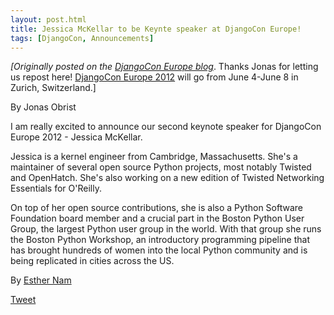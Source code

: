 ```yaml
---
layout: post.html
title: Jessica McKellar to be Keynte speaker at DjangoCon Europe!
tags: [DjangoCon, Announcements]
---
```


_[Originally posted on the [DjangoCon Europe blog](http://2012.djangocon.eu/blog/announcing-our-second-keynote-speaker-jessica-mcke/)_. Thanks Jonas for letting us repost here! [DjangoCon Europe 2012](http://2012.djangocon.eu/) will go from June 4-June 8 in Zurich, Switzerland.]

By Jonas Obrist

I am really excited to announce our second keynote speaker for DjangoCon Europe 2012 - Jessica McKellar.

Jessica is a kernel engineer from Cambridge, Massachusetts. She's a maintainer of several open source Python projects, most notably Twisted and OpenHatch. She's also working on a new edition of Twisted Networking Essentials for O'Reilly.

On top of her open source contributions, she is also a Python Software Foundation board member and a crucial part in the Boston Python User Group, the largest Python user group in the world. With that group she runs the Boston Python Workshop, an introductory programming pipeline that has brought hundreds of women into the local Python community and is being replicated in cities across the US.

By [Esther Nam](https://twitter.com/estherbester "Estherbester | Twitter")

[Tweet](https://twitter.com/share)